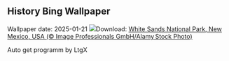## History Bing Wallpaper
Wallpaper date: 2025-01-21
![](https://www.bing.com/th?id=OHR.WhiteSandsNP_EN-GB6124824986_UHD.jpg&w=1000)Download: [White Sands National Park, New Mexico, USA (© Image Professionals GmbH/Alamy Stock Photo)](https://www.bing.com/th?id=OHR.WhiteSandsNP_EN-GB6124824986_UHD.jpg)

Auto get programm by LtgX
